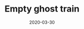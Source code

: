 ---
title: Empty ghost train
description: This is a post on My Blog about touchpoints and circling wagons.
date: 2020-03-30
tags: portfolio
layout: layouts/post.njk
img: '/img/w3images/p7.jpg'
---